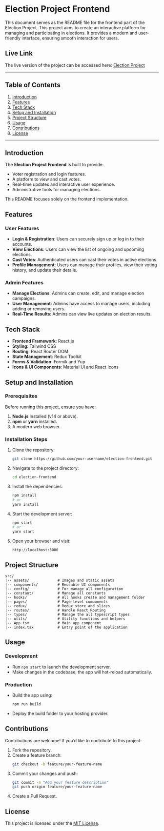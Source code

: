# Election Project Frontend

This document serves as the README file for the frontend part of the Election Project. This project aims to create an interactive platform for managing and participating in elections. It provides a modern and user-friendly interface, ensuring smooth interaction for users.

## Live Link

The live version of the project can be accessed here: [Election Project](https://electon-one.vercel.app/)

---

## Table of Contents

1. [Introduction](#introduction)
2. [Features](#features)
3. [Tech Stack](#tech-stack)
4. [Setup and Installation](#setup-and-installation)
5. [Project Structure](#project-structure)
6. [Usage](#usage)
7. [Contributions](#contributions)
8. [License](#license)

---

## Introduction

The **Election Project Frontend** is built to provide:

- Voter registration and login features.
- A platform to view and cast votes.
- Real-time updates and interactive user experience.
- Administrative tools for managing elections.

This README focuses solely on the frontend implementation.

## Features

### User Features

- **Login & Registration**: Users can securely sign up or log in to their accounts.
- **View Elections**: Users can view the list of ongoing and upcoming elections.
- **Cast Votes**: Authenticated users can cast their votes in active elections.
- **Profile Management**: Users can manage their profiles, view their voting history, and update their details.

### Admin Features

- **Manage Elections**: Admins can create, edit, and manage election campaigns.
- **User Management**: Admins have access to manage users, including adding or removing users.
- **Real-Time Results**: Admins can view live updates on election results.

## Tech Stack

- **Frontend Framework**: React.js
- **Styling**: Tailwind CSS
- **Routing**: React Router DOM
- **State Management**: Redux Toolkit
- **Forms & Validation**: Formik and Yup
- **Icons & UI Components**: Material UI and React Icons

## Setup and Installation

### Prerequisites

Before running this project, ensure you have:

1. **Node.js** installed (v14 or above).
2. **npm** or **yarn** installed.
3. A modern web browser.

### Installation Steps

1. Clone the repository:

   ```bash
   git clone https://github.com/your-username/election-frontend.git
   ```

2. Navigate to the project directory:

   ```bash
   cd election-frontend
   ```

3. Install the dependencies:

   ```bash
   npm install
   # or
   yarn install
   ```

4. Start the development server:

   ```bash
   npm start
   # or
   yarn start
   ```

5. Open your browser and visit:

   ```
   http://localhost:3000
   ```

## Project Structure

```plaintext
src/
|-- assets/             # Images and static assets
|-- components/         # Reusable UI components
|-- config/             # For manage all configuration
|-- constant/           # Manage all constants
|-- hooks/              # All hooks create and management folder
|-- pages/              # Page-level components
|-- redux/              # Redux store and slices
|-- routes/             # Handle React Routing
|-- types/              # Manage the all typescript types
|-- utils/              # Utility functions and helpers
|-- App.tsx             # Main app component
|-- index.tsx           # Entry point of the application
```

## Usage

### Development

- Run `npm start` to launch the development server.
- Make changes in the codebase; the app will hot-reload automatically.

### Production

- Build the app using:
  ```bash
  npm run build
  ```
- Deploy the build folder to your hosting provider.

## Contributions

Contributions are welcome! If you’d like to contribute to this project:

1. Fork the repository.
2. Create a feature branch:
   ```bash
   git checkout -b feature/your-feature-name
   ```
3. Commit your changes and push:
   ```bash
   git commit -m "Add your feature description"
   git push origin feature/your-feature-name
   ```
4. Create a Pull Request.

## License

This project is licensed under the [MIT License](LICENSE).

